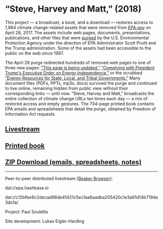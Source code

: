 # “Steve, Harvey and Matt,” (2018)

This project — a broadcast, a book, and a download — restores access to 1,964 climate change-related assets that were removed from [EPA.gov](http://www.epa.gov) on April 28, 2017. The assets include web pages, documents, presentations, publications, and other files that were [purged](https://www.washingtonpost.com/news/energy-environment/wp/2017/04/28/epa-website-removes-climate-science-site-from-public-view-after-two-decades/?utm_term=.da4068a9c17b) by the U.S. Environmental Protection Agency under the direction of EPA Administrator Scott Pruitt and the Trump administration. Some of the assets had been accessible to the public on the web since 1997. 

The April 28 purge redirected hundreds of removed web pages to one of three new pages: [“This page is being updated,”](https://www.epa.gov/sites/production/files/signpost/cc.html) [“Complying with President Trump's Executive Order on Energy Independence,”](https://www.epa.gov/energy-independence) or the scrubbed [“Energy Resources for State, Local, and Tribal Governments.”](https://www.epa.gov/statelocalenergy#) Many document files (PDFs, PPTs, mp3s, docs) survived the purge and continued to live online, remaining hidden from public view without their corresponding links — until now. “Steve, Harvey and Matt,” broadcasts the entire collection of climate change URLs ten times each day — a mix of restored access and empty gestures. The 734-page printed book contains EPA emails and spreadsheets that detail the purge, obtained by Freedom of Information Act requests.

## [Livestream](http://epa.archive.work)

## [Printed book](http://www.lulu.com/shop/paul-soulellis/steve-harvey-and-matt/paperback/product-23572374.html)

## [ZIP Download (emails, spreadsheets, notes)](https://www.dropbox.com/s/0cf90u80drwiolh/Thank%20you%20for%20your%20assistance%20in%20this%20time-sensitive%20matter.zip?dl=0) 

--------------------------

Peer-to-peer distributed livestream [(Beaker Browser)](https://beakerbrowser.com/): 

dat://epa.hashbase.io 

dat://c12bfbe8c2decad66de41421c5ec1aa6aadba205420c1e3a61d14b719da3dcfa/

Project: Paul Soulellis

Site development: Lukas Eigler-Harding
